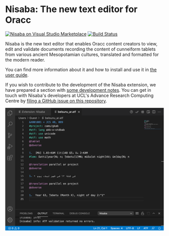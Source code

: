 # Nisaba: The new text editor for Oracc

[![Nisaba on Visual Studio Marketplace](https://vsmarketplacebadge.apphb.com/version/UCLResearchSoftwareDevelopmentGroup.nisaba.svg)](https://marketplace.visualstudio.com/items?itemName=UCLResearchSoftwareDevelopmentGroup.nisaba)
[![Build Status](https://dev.azure.com/Oracc/Nisaba/_apis/build/status/oracc.nisaba?branchName=main)](https://dev.azure.com/Oracc/Nisaba/_build/latest?definitionId=2&branchName=main)

Nisaba is the new text editor that enables Oracc content creators to view, edit and validate documents recording the content of cunneiform tablets from
various ancient Mesopotamian cultures, translated and formatted for the modern reader.

You can find more information about it and how to install and use it in [the user guide](./docs/user_guide.md).

If you wish to contribute to the development of the Nisaba extension, we have prepared a section with [some development notes](./docs/development.md). You can get in touch with Nisaba's developers at UCL's Advance Research Computing Centre by [filing a GitHub issue on this repository](https://github.com/oracc/nisaba/issues/new).

<img src="./media/nisaba_ar_en_belsunu.png" align="center">

